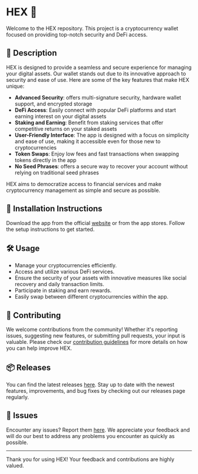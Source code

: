 
# HEX 🚀

Welcome to the HEX repository. This project is a cryptocurrency wallet focused on providing top-notch security and DeFi access.

## 📜 Description

HEX is designed to provide a seamless and secure experience for managing your digital assets. Our wallet stands out due to its innovative approach to security and ease of use. Here are some of the key features that make HEX unique:

- **Advanced Security**: offers multi-signature security, hardware wallet support, and encrypted storage
- **DeFi Access**: Easily connect with popular DeFi platforms and start earning interest on your digital assets
- **Staking and Earning**: Benefit from staking services that offer competitive returns on your staked assets
- **User-Friendly Interface**: The app is designed with a focus on simplicity and ease of use, making it accessible even for those new to cryptocurrencies
- **Token Swaps**: Enjoy low fees and fast transactions when swapping tokens directly in the app
- **No Seed Phrases**: offers a secure way to recover your account without relying on traditional seed phrases

HEX aims to democratize access to financial services and make cryptocurrency management as simple and secure as possible.

## 🚀 Installation Instructions

Download the app from the official [website](https://www.example.com) or from the app stores. Follow the setup instructions to get started.

## 🛠️ Usage

- Manage your cryptocurrencies efficiently.
- Access and utilize various DeFi services.
- Ensure the security of your assets with innovative measures like social recovery and daily transaction limits.
- Participate in staking and earn rewards.
- Easily swap between different cryptocurrencies within the app.

## 🤝 Contributing

We welcome contributions from the community! Whether it's reporting issues, suggesting new features, or submitting pull requests, your input is valuable. Please check our [contribution guidelines](../../contributing) for more details on how you can help improve HEX.

## 📦 Releases

You can find the latest releases [here](../../releases). Stay up to date with the newest features, improvements, and bug fixes by checking out our releases page regularly.

## 🐛 Issues

Encounter any issues? Report them [here](../../issues). We appreciate your feedback and will do our best to address any problems you encounter as quickly as possible.

---

Thank you for using HEX! Your feedback and contributions are highly valued.
